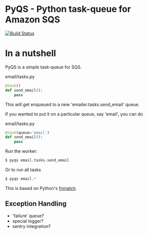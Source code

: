 # PyQS - Python task-queue for Amazon SQS

[![Build Status](https://travis-ci.org/spulec/PyQS.png?branch=master)](https://travis-ci.org/spulec/PyQS)

# In a nutshell

PyQS is a simple task-queue for SQS.

email/tasks.py
```python
@task()
def send_email():
    pass
```

This will get enqueued to a new 'emailer.tasks.send_email' queue.

If you wanted to put it on a particular queue, say 'email', you can do

email/tasks.py
```python
@task(queue='email')
def send_email():
    pass
```


Run the worker:

```bash
$ pyqs email.tasks.send_email
```

Or to run all tasks

```bash
$ pyqs email.*
```

This is based on Python's [fnmatch](http://docs.python.org/2/library/fnmatch.html).


## Exception Handling
- 'failure' queue?
- special logger?
- sentry integration?

